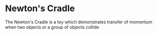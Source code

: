 # Newton's Cradle
The Newton's Cradle is a toy which demonstrates transfer of momentum when two objects or a group of objects collide
